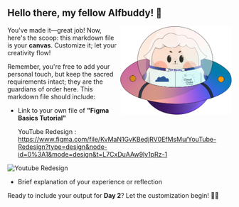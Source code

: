 ## Hello there, my fellow Alfbuddy! 💖

<img align="right" width="250px" src="../../assets/alf/alf-ufo.png">

You've made it—great job! Now, here's the scoop: this markdown file is your **canvas**. Customize it; let your creativity flow!

Remember, you're free to add your personal touch, but keep the sacred requirements intact; they are the guardians of order here. This markdown file should include:
- Link to your own file of **"Figma Basics Tutorial"**

  YouTube Redesign : https://www.figma.com/file/KvMaN1GvKBedjRV0EfMsMu/YouTube-Redesign?type=design&node-id=0%3A1&mode=design&t=L7CxDuAAw9ly1pRz-1

![Youtube Redesign](https://drive.google.com/file/d/1GGm8V_bw5y1FCKDPCBIadTHQLbXPYvz3/view?usp=drive_link)


- Brief explanation of your experience or reflection

Ready to include your output for **Day 2**? Let the customization begin! 🚀✨

<!-- You may now delete and modify the content of this file -->

